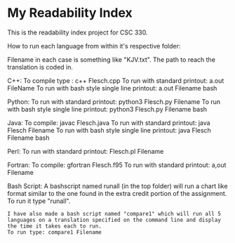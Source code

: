 # My Readability Index

This is the readability index project for CSC 330.

How to run each language from within it's respective folder:

Filename in each case is something like "KJV.txt". The path to reach the translation is coded in. 


C++:
	To compile type : c++ Flesch.cpp
	To run with standard printout: a.out FileName
	To run with bash style single line printout: a.out Filename bash

Python:
	To run with standard printout: python3 Flesch.py Filename
	To run with bash style single line printout: python3 Flesch.py Filename bash

Java:
	To compile: javac Flesch.java
	To run with standard printout: java Flesch Filename
	To run with bash style single line printout: java Flesch Filename bash

Perl:
	To run with standard printout: Flesch.pl Filename

Fortran:
	To compile: gfortran Flesch.f95
	To run with standard printout: a,out Filename




Bash Script:
	A bashscript named runall (in the top folder) will run a chart like format similar to the one found in the extra credit portion of the assignment. To run it type "runall".
	
	I have also made a bash script named "compare1" which will run all 5 languages on a translation specified on the command line and display the time it takes each to run. 
	To run type: compare1 Filename
